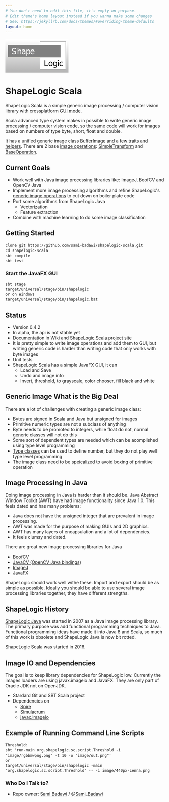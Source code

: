 ```yaml
---
# You don't need to edit this file, it's empty on purpose.
# Edit theme's home layout instead if you wanna make some changes
# See: https://jekyllrb.com/docs/themes/#overriding-theme-defaults
layout: home
---
```

![Logo](image/shapelogicsmallgradient.png)

# ShapeLogic Scala #

ShapeLogic Scala is a simple generic image processing / computer vision library with crossplatform [GUI mode](https://github.com/sami-badawi/shapelogic-scala/wiki/GUI-for-ShapeLogic).

Scala advanced type system makes in possible to write generic image processing / computer vision code, so the same code will work for images based on numbers of type byte, short, float and double.

It has a unified generic image class [BufferImage](https://github.com/sami-badawi/shapelogic-scala/blob/master/src/main/scala/org/shapelogic/sc/image/BufferImage.scala) and a [few traits and helpers](https://github.com/sami-badawi/shapelogic-scala/wiki/Image-Classes-and-Traits). There are 2 base [image operations](https://github.com/sami-badawi/shapelogic-scala/wiki/Image-Operations): [SimpleTransform](https://github.com/sami-badawi/shapelogic/blob/master/src/main/scala/org/shapelogic/sc/operation/SimpleTransform.scala) and [BaseOperation](https://github.com/sami-badawi/shapelogic/blob/master/src/main/scala/org/shapelogic/sc/operation/BaseOperation.scala).


## Current Goals

* Work well with Java image processing libraries like: ImageJ, BoofCV and OpenCV Java
* Implement more image processing algorithms and refine ShapeLogic's [generic image operations](https://github.com/sami-badawi/shapelogic-scala/wiki/Image-Operations) to cut down on boiler plate code
* Port some algorithms from ShapeLogic Java
  * Vectorization 
  * Feature extraction
* Combine with machine learning to do some image classification


## Getting Started ##

```
clone git https://github.com/sami-badawi/shapelogic-scala.git
cd shapelogic-scala
sbt compile
sbt test
```

### Start the JavaFX GUI

```
sbt stage
target/universal/stage/bin/shapelogic
or on Windows
target/universal/stage/bin/shapelogic.bat
```

## Status ##

* Version 0.4.2
* In alpha, the api is not stable yet
* Documentation in Wiki and [ShapeLogic Scala project site](http://shapeLogicscala.org)
* It is pretty simple to write image operations and add them to GUI, but writing generic code is harder than writing code that only works with byte images
* Unit tests
* ShapeLogic Scala has a simple JavaFX GUI, it can
  * Load and Save
  * Undo and image info
  * Invert, threshold, to grayscale, color chooser, fill black and white

## Generic Image What is the Big Deal ##

There are a lot of challenges with creating a generic image class:
* Bytes are signed in Scala and Java but unsigned for images
* Primitive numeric types are not a subclass of anything
* Byte needs to be promoted to integers, while float do not, normal generic classes will not do this
* Some sort of dependent types are needed which can be acomplished using type level programming
* [Type classes](http://danielwestheide.com/blog/2013/02/06/the-neophytes-guide-to-scala-part-12-type-classes.html) can be used to define number, but they do not play well type level programming
* The image class need to be speicalized to avoid boxing of primitive operation


## Image Processing in Java ##

Doing image processing in Java is harder than it should be.
Java Abstract Window Toolkit (AWT) have had image functionality since Java 1.0.
This feels dated and has many problems:
* Java does not have the unsigned integer that are prevalent in image processing.
* AWT was made for the purpose of making GUIs and 2D graphics.
* AWT has many layers of encapsulation and a lot of dependencies.
* It feels clumsy and dated.

There are great new image processing libraries for Java
* [BoofCV](http://boofcv.org)
* [JavaCV (OpenCV Java bindings)](https://github.com/bytedeco/javacv)
* [ImageJ](https://imagej.nih.gov/ij/features.html)
* [JavaFX](http://docs.oracle.com/javafx/2/get_started/jfxpub-get_started.htm)

ShapeLogic should work well withe these.  Import and export should be as simple as possible. Ideally you should be able to use several image processing libraries together, they have different strengths.

## ShapeLogic History ##

[ShapeLogic Java](http://shapelogic.org) was started in 2007 as a Java image processing library.
The primary purpose was add functional programming techniques to Java.
Functional programming ideas have made it into Java 8 and Scala, so much of this work is obsolete and ShapeLogic Java is now bit rotted.

ShapeLogic Scala was started in 2016. 

## Image IO and Dependencies ##

The goal is to keep library dependencies for ShapeLogic low.
Currently the images loaders are using javax.imageio and JavaFX. They are only part of Oracle JDK not on OpenJDK.

* Stardard Git and SBT Scala project
* Dependencies on 
  * [Spire](https://github.com/non/spire) 
  * [Simulacrum](https://github.com/mpilquist/simulacrum) 
  * [javax.imageio](http://docs.oracle.com/javase/8/docs/api/javax/imageio/ImageIO.html)

## Example of Running Command Line Scripts

```
Threshold:
sbt 'run-main org.shapelogic.sc.script.Threshold -i "image/rgbbmwpng.png" -t 10 -o "image/out.png"'
or
target/universal/stage/bin/shapelogic -main "org.shapelogic.sc.script.Threshold" -- -i image/440px-Lenna.png

```

### Who Do I Talk to? ###

* Repo owner: [Sami Badawi](http://blog.samibadawi.com/) / [@Sami_Badawi](https://twitter.com/Sami_Badawi)
